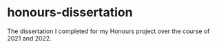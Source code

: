 # honours-dissertation
The dissertation I completed for my Honours project over the course of 2021 and 2022. 
